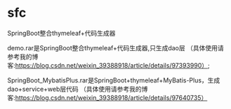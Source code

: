 # sfc
SpringBoot整合thymeleaf+代码生成器

demo.rar是SpringBoot整合thymeleaf+代码生成器,只生成dao层
（具体使用请参考我的博客:https://blog.csdn.net/weixin_39388918/article/details/97393990）;

SpringBoot_MybatisPlus.rar是SpringBoot+thymeleaf+MyBatis-Plus，生成dao+service+web层代码
（具体使用请参考我的博客:https://blog.csdn.net/weixin_39388918/article/details/97640735）
